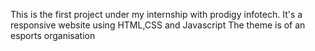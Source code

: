 This is the first project under my internship with prodigy infotech.
It's a responsive website using HTML,CSS and Javascript
The theme is of an esports organisation
